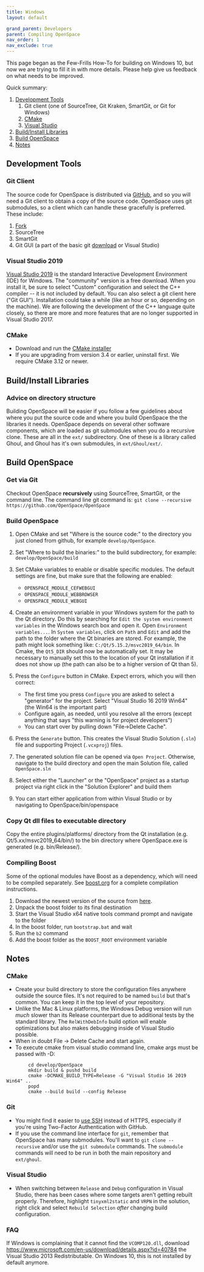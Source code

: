 ```yaml
---
title: Windows
layout: default

grand_parent: Developers
parent: Compiling OpenSpace
nav_order: 1
nav_exclude: true
---
```



This page began as the Few-Frills How-To for building on Windows 10, but now we are trying to fill it in with more details.  Please help give us feedback on what needs to be improved.

Quick summary:
1. [Development Tools](#tools)
   1. Git client (one of SourceTree, Git Kraken, SmartGit, or Git for Windows)
   1. [CMake](#cmake)
   1. [Visual Studio](#visual-studio-2019)
1. [Build/Install Libraries](#buildinstall-libraries)
1. [Build OpenSpace](#build-openspace)
1. [Notes](#notes)

## Development Tools
### Git Client
The source code for OpenSpace is distributed via [GitHub](https://github.com/OpenSpace/OpenSpace), and so you will need a Git client to obtain a copy of the source code.  OpenSpace uses git submodules, so a client which can handle these gracefully is preferred.  These include:
   1. [Fork](https://git-fork.com/)
   1. SourceTree
   1. SmartGit
   1. Git GUI (a part of the basic git [download](http://git-scm.com/download) or Visual Studio)

### Visual Studio 2019
[Visual Studio 2019](http://www.visualstudio.com) is the standard Interactive Development Environment (IDE) for Windows.  The "community" version is a free download.  When you install it, be sure to select "Custom" configuration and select the C++ compiler -- it is not included by default.  You can also select a git client here ("Git GUI").  Installation could take a while (like an hour or so, depending on the machine).  We are following the development of the C++ language quite closely, so there are more and more features that are no longer supported in Visual Studio 2017.

### CMake
- Download and run the [CMake installer](https://cmake.org/download/)
- If you are upgrading from version 3.4 or earlier, uninstall first.  We require CMake 3.12 or newer.

## Build/Install Libraries
### Advice on directory structure
Building OpenSpace will be easier if you follow a few guidelines about where you put the source code and where you build OpenSpace the the libraries it needs.
OpenSpace depends on several other software components, which are loaded as git submodules when you do a recursive clone.  These are all in the `ext/` subdirectory.   One of these is a library called Ghoul, and Ghoul has it's own submodules, in `ext/Ghoul/ext/`.

## Build OpenSpace
### Get via Git
Checkout OpenSpace **recursively** using SourceTree, SmartGit, or the command line.  The command line git command is:
    `git clone --recursive https://github.com/OpenSpace/OpenSpace`
### Build OpenSpace
1. Open CMake and set "Where is the source code:" to the directory you just cloned from github, for example `develop/OpenSpace`.
1. Set "Where to build the binaries:" to the build subdirectory, for example: `develop/OpenSpace/build`
1. Set CMake variables to enable or disable specific modules.  The default settings are fine, but make sure that the following are enabled:
    - `OPENSPACE_MODULE_CEFWEBGUI`
    - `OPENSPACE_MODULE_WEBBROWSER`
    - `OPENSPACE_MODULE_WEBGUI`
1. Create an environment variable in your Windows system for the path to the Qt directory. Do this by searching for `Edit the system environment variables` in the Windows search box and open it. Open `Environment variables...`. In `System variables`, click on `Path` and `Edit` and add the path to the folder where the Qt binaries are stored. For example, the path might look something like: `C:/Qt/5.15.2/msvc2019_64/bin`. In Cmake, the `Qt5_DIR` should now be automatically set. It may be necessary to manually set this to the location of your Qt installation if it does not show up (the path can also be to a higher version of Qt than 5).

1. Press the `Configure` button in CMake.  Expect errors, which you will then correct:
    - The first time you press `Configure` you are asked to select a "generator" for the project.  Select "Visual Studio 16 2019 Win64" (the Win64 is the important part)
    - Configure again, as needed, until you resolve all the errors (except anything that says "this warning is for project developers")
    - You can start over by pulling down "File->Delete Cache".
1. Press the `Generate` button.  This creates the Visual Studio Solution (`.sln`) file and supporting Project (`.vcxproj`) files.  
1. The generated solution file can be opened via `Open Project`.  Otherwise, navigate to the build directory and open the main Solution file, called `OpenSpace.sln`
1. Select either the "Launcher" or the "OpenSpace" project as a startup project via right click in the "Solution Explorer" and build them
1. You can start either application from within Visual Studio or by navigating to OpenSpace/bin/openspace

### Copy Qt dll files to executable directory
Copy the entire plugins/platforms/ directory from the Qt installation (e.g. Qt/5.xx/msvc2019_64/bin/) to the bin directory where OpenSpace.exe is generated (e.g. bin/Release/).

### Compiling Boost
Some of the optional modules have Boost as a dependency, which will need to be compiled separately. See [boost.org](https://www.boost.org) for a complete compilation instructions.
1. Download the newest version of the source from [here](https://www.boost.org/users/download/).
1. Unpack the boost folder to its final destination
1. Start the Visual Studio x64 native tools command prompt and navigate to the folder
1. In the boost folder, run `bootstrap.bat` and wait
1. Run the `b2` command
1. Add the boost folder as the `BOOST_ROOT` environment variable

## Notes
### CMake
- Create your build directory to store the configuration files anywhere outside the source files.  It's not required to be named `build` but that's common. You can keep it in the top level of your repository.
- Unlike the Mac & Linux platforms, the Windows Debug version will run _much_ slower than its Release counterpart due to additional tests by the standard library.  The `RelWithDebInfo` build option will enable optimizations but also makes debugging inside of Visual Studio possible.
- When in doubt File -> Delete Cache and start again.
- To execute cmake from visual studio command line, cmake args must be passed with -D<cmake flag>:
```
        cd develop/OpenSpace
        mkdir build & pushd build
        cmake -DCMAKE_BUILD_TYPE=Release -G "Visual Studio 16 2019 Win64" ..
        popd
        cmake --build build --config Release
```

### Git
- You might find it easier to [use SSH](https://help.github.com/articles/generating-an-ssh-key/) instead of HTTPS, especially if you're using Two-Factor Authentication with GitHub.
- If you use the command line interface for `git`, remember that OpenSpace has many submodules.  You'll want to `git clone --recursive` and/or use the `git submodule` commands. The `submodule` commands will need to be run in both the main repository and `ext/ghoul`.

### Visual Studio

- When switching between `Release` and `Debug` configuration in Visual Studio, there has been cases where some targets aren't getting rebuilt properly. Therefore, highlight `tinyxml2static` and `VRPN` in the solution, right click and select `Rebuild Selection` _after_ changing build configuration.


### FAQ
If Windows is complaining that it cannot find the `VCOMP120.dll`, download https://www.microsoft.com/en-us/download/details.aspx?id=40784 the Visual Studio 2013 Redistributable.  On Windows 10, this is not installed by default anymore.
